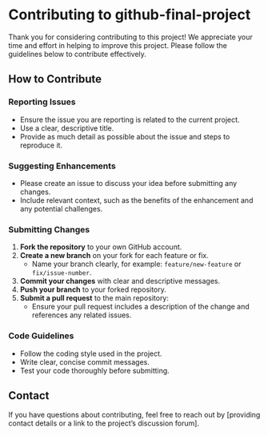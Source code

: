 # Contributing to github-final-project

Thank you for considering contributing to this project! We appreciate your time and effort in helping to improve this project. Please follow the guidelines below to contribute effectively.

## How to Contribute

### Reporting Issues
- Ensure the issue you are reporting is related to the current project.
- Use a clear, descriptive title.
- Provide as much detail as possible about the issue and steps to reproduce it.

### Suggesting Enhancements
- Please create an issue to discuss your idea before submitting any changes.
- Include relevant context, such as the benefits of the enhancement and any potential challenges.

### Submitting Changes
1. **Fork the repository** to your own GitHub account.
2. **Create a new branch** on your fork for each feature or fix.
   - Name your branch clearly, for example: `feature/new-feature` or `fix/issue-number`.
3. **Commit your changes** with clear and descriptive messages.
4. **Push your branch** to your forked repository.
5. **Submit a pull request** to the main repository:
   - Ensure your pull request includes a description of the change and references any related issues.

### Code Guidelines
- Follow the coding style used in the project.
- Write clear, concise commit messages.
- Test your code thoroughly before submitting.

## Contact
If you have questions about contributing, feel free to reach out by [providing contact details or a link to the project’s discussion forum].

